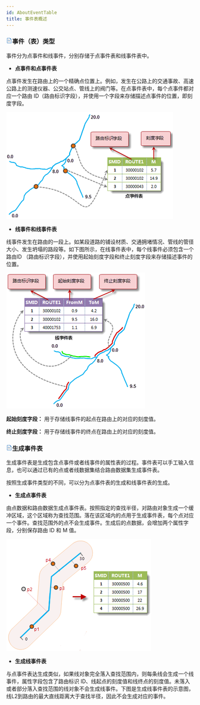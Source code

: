```yaml
---
id: AboutEventTable
title: 事件表概述
---
```

### ![](../img/read.gif)事件（表）类型

事件分为点事件和线事件，分别存储于点事件表和线事件表中。

  * **点事件和点事件表**

点事件发生在路由上的一个精确点位置上。例如，发生在公路上的交通事故、高速公路上的测速仪器、公交站点、管线上的阀门等。在点事件表中，每个点事件都对应一个路由
ID（路由标识字段），并使用一个字段来存储描述点事件的位置，即刻度字段。

![](img/PointEvent.png)  
 
  * **线事件和线事件表**

线事件发生在路由的一段上。如某段道路的铺设材质、交通拥堵情况、管线的管径大小、发生坍塌的路段等。如下图所示，在线事件表中，每个线事件必须包含一个路由ID
（路由标识字段），并使用起始刻度字段和终止刻度字段来存储描述事件的位置。

![](img/LineEvent.png)  
  
**起始刻度字段：** 用于存储线事件的起点在路由上的对应的刻度值。

**终止刻度字段：** 用于存储线事件的终点在路由上的对应的刻度值。

### ![](../img/read.gif)生成事件表

生成事件表是生成包含点事件或者线事件的属性表的过程。事件表可以手工输入信息，也可以通过已有的点或者线数据集结合路由数据集生成事件表。

按照生成事件类型的不同，可以分为点事件表的生成和线事件表的生成。

  * **生成点事件表**

由点数据和路由数据生成点事件表。按照指定的查找半径，对路由对象生成一个缓冲区域，这个区域称为查找范围。落在该区域内的点用于生成事件表，每个点对应一个事件。查找范围外的点不会生成事件。生成后的点数据，会增加两个属性字段，分别保存路由
ID 和 M 值。

![](img/EventTable1.png)  

  * **生成线事件表**

与点事件表达生成类似，如果线对象完全落入查找范围内，则每条线会生成一个线事件，属性字段包含了路由标识
ID、线起点的刻度值和线终点的刻度值。未落入或者部分落入查找范围的线对象不会生成线事件。下图是生成线事件表的示意图，线L2到路由的最大直线距离大于查找半径，因此不会生成对应的事件。
